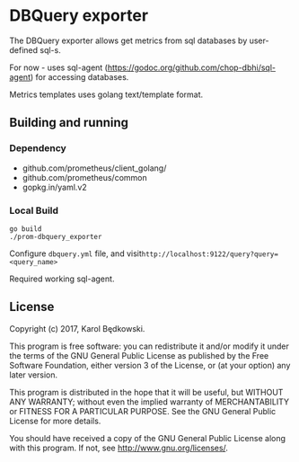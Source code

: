 # DBQuery exporter

The DBQuery exporter allows get metrics from sql databases by user-defined sql-s.

For now - uses sql-agent (https://godoc.org/github.com/chop-dbhi/sql-agent) for accessing databases.

Metrics templates uses golang text/template format.


## Building and running

### Dependency

* github.com/prometheus/client_golang/
* github.com/prometheus/common
* gopkg.in/yaml.v2


### Local Build

    go build
    ./prom-dbquery_exporter

Configure `dbquery.yml` file, and visit`http://localhost:9122/query?query=<query_name>`

Required working sql-agent.

## License
Copyright (c) 2017, Karol Będkowski.

This program is free software: you can redistribute it and/or modify
it under the terms of the GNU General Public License as published by
the Free Software Foundation, either version 3 of the License, or
(at your option) any later version.

This program is distributed in the hope that it will be useful,
but WITHOUT ANY WARRANTY; without even the implied warranty of
MERCHANTABILITY or FITNESS FOR A PARTICULAR PURPOSE.  See the
GNU General Public License for more details.

You should have received a copy of the GNU General Public License
along with this program.  If not, see <http://www.gnu.org/licenses/>.

